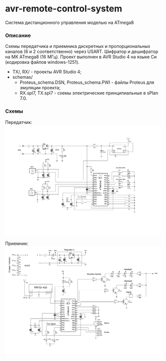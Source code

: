 # avr-remote-control-system
Система дистанционного управления моделью на ATmega8

### Описание

Схемы передатчика и приемника дискретных и пропорциональных каналов (6 и 2 соответственно) через USART. Шифратор и дешифратор на МК ATmega8 (16 МГц). Проект выполнен в AVR Studio 4 на языке Си (кодировка файлов windows-1251).

- TX/, RX/ - проекты AVR Studio 4;
- schemas/
  * Proteus_schema.DSN, Proteus_schema.PWI - файлы Proteus для эмуляции проекта;
  * RX.spl7, TX.spl7 - схемы электрические принципиальные в sPlan 7.0.

### Схемы

Передатчик:
![](schemas/TX.JPG)

Приемник:
![](schemas/RX.JPG)
